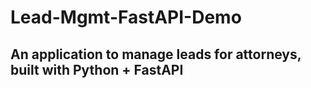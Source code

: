# Lead-Mgmt-FastAPI-Demo
## An application to manage leads for attorneys, built with Python + FastAPI

